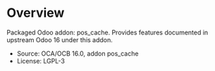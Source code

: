 # Overview

Packaged Odoo addon: pos_cache. Provides features documented in upstream Odoo 16 under this addon.

- Source: OCA/OCB 16.0, addon pos_cache
- License: LGPL-3
